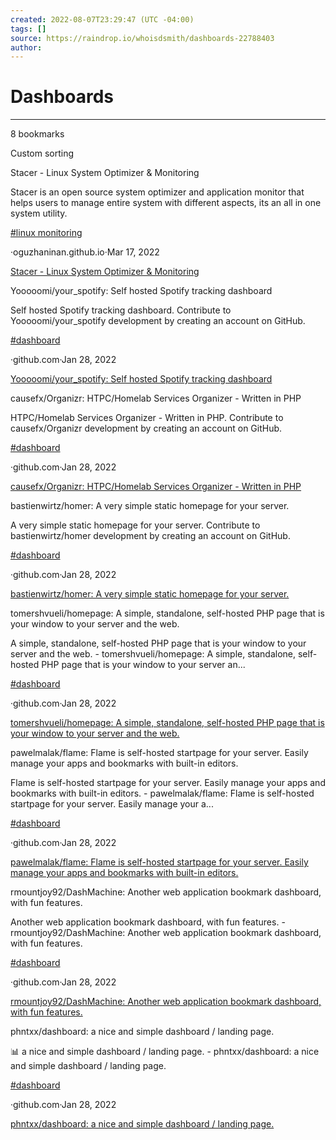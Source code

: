```yaml
---
created: 2022-08-07T23:29:47 (UTC -04:00)
tags: []
source: https://raindrop.io/whoisdsmith/dashboards-22788403
author: 
---
```


# Dashboards

---
8 bookmarks

Custom sorting

Stacer - Linux System Optimizer & Monitoring

Stacer is an open source system optimizer and application monitor that helps users to manage entire system with different aspects, its an all in one system utility.

[#linux monitoring](https://raindrop.io/whoisdsmith/dashboards-22788403/search/sort=-sort&perpage=30&page=0&search=%22%23linux+monitoring%22)

·oguzhaninan.github.io·Mar 17, 2022

[Stacer - Linux System Optimizer & Monitoring](https://oguzhaninan.github.io/Stacer-Web/)

Yooooomi/your_spotify: Self hosted Spotify tracking dashboard

Self hosted Spotify tracking dashboard. Contribute to Yooooomi/your_spotify development by creating an account on GitHub.

[#dashboard](https://raindrop.io/whoisdsmith/dashboards-22788403/search/sort=-sort&perpage=30&page=0&search=%23dashboard)

·github.com·Jan 28, 2022

[Yooooomi/your_spotify: Self hosted Spotify tracking dashboard](https://github.com/Yooooomi/your_spotify)

causefx/Organizr: HTPC/Homelab Services Organizer - Written in PHP

HTPC/Homelab Services Organizer - Written in PHP. Contribute to causefx/Organizr development by creating an account on GitHub.

[#dashboard](https://raindrop.io/whoisdsmith/dashboards-22788403/search/sort=-sort&perpage=30&page=0&search=%23dashboard)

·github.com·Jan 28, 2022

[causefx/Organizr: HTPC/Homelab Services Organizer - Written in PHP](https://github.com/causefx/Organizr)

bastienwirtz/homer: A very simple static homepage for your server.

A very simple static homepage for your server. Contribute to bastienwirtz/homer development by creating an account on GitHub.

[#dashboard](https://raindrop.io/whoisdsmith/dashboards-22788403/search/sort=-sort&perpage=30&page=0&search=%23dashboard)

·github.com·Jan 28, 2022

[bastienwirtz/homer: A very simple static homepage for your server.](https://github.com/bastienwirtz/homer)

tomershvueli/homepage: A simple, standalone, self-hosted PHP page that is your window to your server and the web.

A simple, standalone, self-hosted PHP page that is your window to your server and the web. - tomershvueli/homepage: A simple, standalone, self-hosted PHP page that is your window to your server an...

[#dashboard](https://raindrop.io/whoisdsmith/dashboards-22788403/search/sort=-sort&perpage=30&page=0&search=%23dashboard)

·github.com·Jan 28, 2022

[tomershvueli/homepage: A simple, standalone, self-hosted PHP page that is your window to your server and the web.](https://github.com/tomershvueli/homepage)

pawelmalak/flame: Flame is self-hosted startpage for your server. Easily manage your apps and bookmarks with built-in editors.

Flame is self-hosted startpage for your server. Easily manage your apps and bookmarks with built-in editors. - pawelmalak/flame: Flame is self-hosted startpage for your server. Easily manage your a...

[#dashboard](https://raindrop.io/whoisdsmith/dashboards-22788403/search/sort=-sort&perpage=30&page=0&search=%23dashboard)

·github.com·Jan 28, 2022

[pawelmalak/flame: Flame is self-hosted startpage for your server. Easily manage your apps and bookmarks with built-in editors.](https://github.com/pawelmalak/flame)

rmountjoy92/DashMachine: Another web application bookmark dashboard, with fun features.

Another web application bookmark dashboard, with fun features. - rmountjoy92/DashMachine: Another web application bookmark dashboard, with fun features.

[#dashboard](https://raindrop.io/whoisdsmith/dashboards-22788403/search/sort=-sort&perpage=30&page=0&search=%23dashboard)

·github.com·Jan 28, 2022

[rmountjoy92/DashMachine: Another web application bookmark dashboard, with fun features.](https://github.com/rmountjoy92/DashMachine)

phntxx/dashboard: a nice and simple dashboard / landing page.

:bar_chart: a nice and simple dashboard / landing page. - phntxx/dashboard: a nice and simple dashboard / landing page.

[#dashboard](https://raindrop.io/whoisdsmith/dashboards-22788403/search/sort=-sort&perpage=30&page=0&search=%23dashboard)

·github.com·Jan 28, 2022

[phntxx/dashboard: a nice and simple dashboard / landing page.](https://github.com/phntxx/dashboard)
